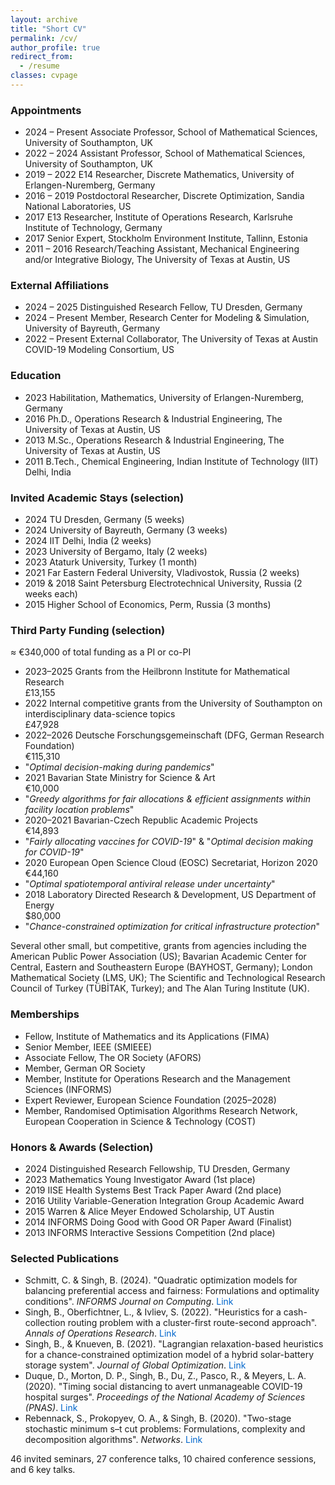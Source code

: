 ```yaml
---
layout: archive
title: "Short CV"
permalink: /cv/
author_profile: true
redirect_from:
  - /resume
classes: cvpage
---
```


<style>
/* Mobile-only fix for CV year column (desktop unaffected) */
@media (max-width: 768px) {
  #cvmobile ul li {
    position: relative;
    padding-left: 7.5em;   /* left gutter for the year */
    margin-bottom: 0.5em;
  }
  #cvmobile .year {
    position: absolute;
    left: 0;
    top: 0;
    width: 7em;            /* keep years aligned; adjust if needed */
    display: inline-block;
    white-space: nowrap;   /* prevents splitting the year range */
  }
  /* Optional: nicer wrapping on narrow screens */
  #cvmobile {
    line-height: 1.45;
    overflow-wrap: anywhere;
    word-break: break-word;
    hyphens: auto;
  }
}
</style>



### Appointments


<div id="cvmobile" class="compact-list">
<ul>
  <li><span class="year">2024 – Present</span> Associate Professor, School of Mathematical Sciences, University of Southampton, UK</li>
  <li><span class="year">2022 – 2024</span> Assistant Professor, School of Mathematical Sciences, University of Southampton, UK</li>
  <li><span class="year">2019 – 2022</span> E14 Researcher, Discrete Mathematics, University of Erlangen-Nuremberg, Germany</li>
  <li><span class="year">2016 – 2019</span> Postdoctoral Researcher, Discrete Optimization, Sandia National Laboratories, US</li>
  <li><span class="year">2017</span> E13 Researcher, Institute of Operations Research, Karlsruhe Institute of Technology, Germany</li>
  <li><span class="year">2017</span> Senior Expert, Stockholm Environment Institute, Tallinn, Estonia</li>
  <li><span class="year">2011 – 2016</span> Research/Teaching Assistant, Mechanical Engineering and/or Integrative Biology, The University of Texas at Austin, US</li>
</ul>
</div>

### External Affiliations

<div id="cvmobile" class="compact-list">
<ul>
  <li><span class="year">2024 – 2025</span> Distinguished Research Fellow, TU Dresden, Germany</li>
  <li><span class="year">2024 – Present</span> Member, Research Center for Modeling & Simulation, University of Bayreuth, Germany</li>
  <li><span class="year">2022 – Present</span> External Collaborator, The University of Texas at Austin COVID-19 Modeling Consortium, US</li>
</ul>
</div>

### Education
<div id="cvmobile" class="compact-list">
<ul>
  <li><span class="year">2023</span> Habilitation, Mathematics, University of Erlangen-Nuremberg, Germany</li>
  <li><span class="year">2016</span> Ph.D., Operations Research & Industrial Engineering, The University of Texas at Austin, US</li>
  <li><span class="year">2013</span> M.Sc., Operations Research & Industrial Engineering, The University of Texas at Austin, US</li>
  <li><span class="year">2011</span> B.Tech., Chemical Engineering, Indian Institute of Technology (IIT) Delhi, India</li>
</ul>
</div>



### Invited Academic Stays (selection)
<div id="cvmobile" class="compact-list">
<ul>
  <li><span class="year">2024</span> TU Dresden, Germany (5 weeks)</li>
  <li><span class="year">2024</span> University of Bayreuth, Germany (3 weeks)</li>
  <li><span class="year">2024</span> IIT Delhi, India (2 weeks)</li>
  <li><span class="year">2023</span> University of Bergamo, Italy (2 weeks)</li>
  <li><span class="year">2023</span> Ataturk University, Turkey (1 month)</li>
  <li><span class="year">2021</span> Far Eastern Federal University, Vladivostok, Russia (2 weeks)</li>
  <li><span class="year">2019 & 2018</span> Saint Petersburg Electrotechnical University, Russia (2 weeks each)</li>
  <li><span class="year">2015</span> Higher School of Economics, Perm, Russia (3 months)</li>
</ul>
</div>

### Third Party Funding (selection)
≈ €340,000 of total funding as a PI or co-PI
<div id="cvmobile" class="compact-list">
<ul>
  <li class="grant-item">
    <div class="grant-left"><span class="year">2023–2025</span> Grants from the Heilbronn Institute for Mathematical Research</div>
    <div class="grant-right">£13,155</div>
  </li>

  <li class="grant-item">
    <div class="grant-left"><span class="year">2022</span> Internal competitive grants from the University of Southampton on interdisciplinary data-science topics</div>
    <div class="grant-right">£47,928</div>
  </li>

  <li class="grant-item">
    <div class="grant-left"><span class="year">2022–2026</span> Deutsche Forschungsgemeinschaft (DFG, German Research Foundation)</div>
    <div class="grant-right">€115,310</div>
  </li>
  <li class="grant-item">
    <div class="grant-left"><span class="year"></span> "<em>Optimal decision-making during pandemics</em>"</div>
  </li>

  <li class="grant-item">
    <div class="grant-left"><span class="year">2021</span> Bavarian State Ministry for Science & Art</div>
    <div class="grant-right">€10,000</div>
  </li>
  <li class="grant-item">
    <div class="grant-left"><span class="year"></span> "<em>Greedy algorithms for fair allocations & efficient assignments within facility location problems</em>"</div>
  </li>

  <li class="grant-item">
    <div class="grant-left"><span class="year">2020–2021</span> Bavarian-Czech Republic Academic Projects</div>
    <div class="grant-right">€14,893</div>
  </li>
  <li class="grant-item">
    <div class="grant-left"><span class="year"></span> "<em>Fairly allocating vaccines for COVID-19</em>" & "<em>Optimal decision making for COVID-19</em>"</div>
  </li>

  <li class="grant-item">
    <div class="grant-left"><span class="year">2020</span> European Open Science Cloud (EOSC) Secretariat, Horizon 2020</div>
    <div class="grant-right">€44,160</div>
  </li>
  <li class="grant-item">
    <div class="grant-left"><span class="year"></span> "<em>Optimal spatiotemporal antiviral release under uncertainty</em>"</div>
  </li>

  <li class="grant-item">
    <div class="grant-left"><span class="year">2018</span> Laboratory Directed Research & Development, US Department of Energy</div>
    <div class="grant-right">$80,000</div>
  </li>
  <li class="grant-item">
    <div class="grant-left"><span class="year"></span> "<em>Chance-constrained optimization for critical infrastructure protection</em>"</div>
  </li>
</ul>
</div>


Several other small, but competitive, grants from agencies including the American Public Power Association (US); Bavarian Academic Center for Central, Eastern and Southeastern Europe (BAYHOST, Germany); London Mathematical Society (LMS, UK); The Scientific and Technological Research Council of Turkey (TÜBİTAK, Turkey); and The Alan Turing Institute (UK).

### Memberships
<div class="compact-list">
<ul>
  <li>Fellow, Institute of Mathematics and its Applications (FIMA)</li>
  <li>Senior Member, IEEE (SMIEEE)</li>
  <li>Associate Fellow, The OR Society (AFORS)</li>
  <li>Member, German OR Society</li>
  <li>Member, Institute for Operations Research and the Management Sciences (INFORMS)</li>
  <li>Expert Reviewer, European Science Foundation (2025–2028)</li>
  <li>Member, Randomised Optimisation Algorithms Research Network, European Cooperation in Science & Technology (COST)</li>

</ul>
</div>

### Honors & Awards (Selection)
<div id="cvmobile" class="compact-list">
<ul>
  <li><span class="year">2024</span> Distinguished Research Fellowship, TU Dresden, Germany</li>
  <li><span class="year">2023</span> Mathematics Young Investigator Award (1st place)</li>
  <li><span class="year">2019</span> IISE Health Systems Best Track Paper Award (2nd place)</li>
  <li><span class="year">2016</span> Utility Variable-Generation Integration Group Academic Award</li>
  <li><span class="year">2015</span> Warren & Alice Meyer Endowed Scholarship, UT Austin</li>
  <li><span class="year">2014</span> INFORMS Doing Good with Good OR Paper Award (Finalist)</li>
  <li><span class="year">2013</span> INFORMS Interactive Sessions Competition (2nd place)</li>
</ul>
</div>

### Selected Publications

<div class="compact-list square-bullets">
<ul>
  <li>Schmitt, C. & Singh, B. (2024). "Quadratic optimization models for balancing preferential access and fairness: Formulations and optimality conditions". <i>INFORMS Journal on Computing</i>. <a href="https://pubsonline.informs.org/doi/10.1287/ijoc.2022.0308" style="color: #0066cc; text-decoration: none;">Link</a></li>
  <li>Singh, B., Oberfichtner, L., & Ivliev, S. (2022). "Heuristics for a cash-collection routing problem with a cluster-first route-second approach". <i>Annals of Operations Research</i>. <a href="https://link.springer.com/article/10.1007/s10479-022-04883-1" style="color: #0066cc; text-decoration: none;">Link</a></li>
  <li>Singh, B., & Knueven, B. (2021). "Lagrangian relaxation-based heuristics for a chance-constrained optimization model of a hybrid solar-battery storage system". <i>Journal of Global Optimization</i>. <a href="https://link.springer.com/article/10.1007/s10898-021-01041-y" style="color: #0066cc; text-decoration: none;">Link</a></li>
  <li>Duque, D., Morton, D. P., Singh, B., Du, Z., Pasco, R., & Meyers, L. A. (2020). "Timing social distancing to avert unmanageable COVID-19 hospital surges". <i>Proceedings of the National Academy of Sciences (PNAS)</i>. <a href="https://www.pnas.org/doi/10.1073/pnas.2009033117" style="color: #0066cc; text-decoration: none;">Link</a></li>
  <li>Rebennack, S., Prokopyev, O. A., & Singh, B. (2020). "Two-stage stochastic minimum s–t cut problems: Formulations, complexity and decomposition algorithms". <i>Networks</i>. <a href="https://onlinelibrary.wiley.com/doi/full/10.1002/net.21922" style="color: #0066cc; text-decoration: none;">Link</a></li>
</ul>
</div>


46 invited seminars, 27 conference talks, 10 chaired conference sessions, and 6 key talks.
